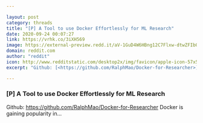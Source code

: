 ```yaml
---

layout: post
category: threads
title: "[P] A Tool to use Docker Effortlessly for ML Research"
date: 2020-09-24 00:07:27
link: https://vrhk.co/3iXH569
image: https://external-preview.redd.it/aV-1GuD4W6HBng12C7Flxw-dtwZFIbO_M_8kNOvGvCE.jpg?width=154&height=80.6282722513&auto=webp&crop=154:80.6282722513,smart&s=f6a2b94ecbb7815fa6f547d4719f7be14dca102c
domain: reddit.com
author: "reddit"
icon: http://www.redditstatic.com/desktop2x/img/favicon/apple-icon-57x57.png
excerpt: "Github: [<https://github.com/RalphMao/Docker-for-Researcher>](<https://github.com/RalphMao/Docker-for-Researcher>) Docker is gaining popularity in..."

---
```


### [P] A Tool to use Docker Effortlessly for ML Research

Github: [<https://github.com/RalphMao/Docker-for-Researcher>](<https://github.com/RalphMao/Docker-for-Researcher>) Docker is gaining popularity in...